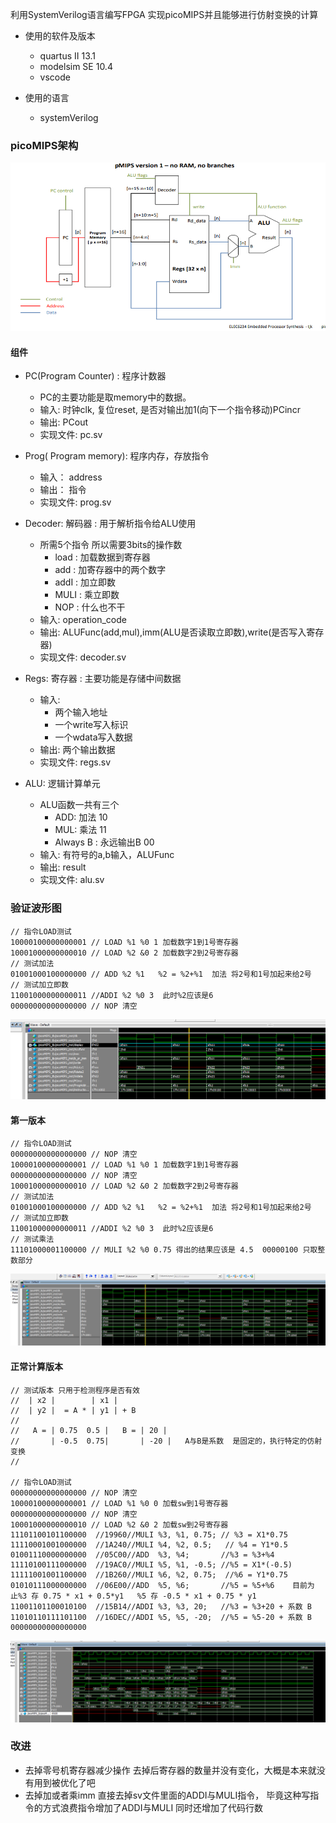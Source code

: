 利用SystemVerilog语言编写FPGA 实现picoMIPS并且能够进行仿射变换的计算
* 使用的软件及版本
  * quartus II 13.1
  * modelsim SE 10.4
  * vscode

* 使用的语言
  * systemVerilog

### picoMIPS架构

<img src="./img/picoMIPS_version_1.png" >

#### 组件
* PC(Program Counter) : 程序计数器
  * PC的主要功能是取memory中的数据。 
  * 输入: 时钟clk, 复位reset, 是否对输出加1(向下一个指令移动)PCincr
  * 输出: PCout
  * 实现文件: pc.sv

* Prog( Program memory): 程序内存，存放指令
  * 输入： address
  * 输出： 指令
  * 实现文件: prog.sv

* Decoder: 解码器 : 用于解析指令给ALU使用
  * 所需5个指令 所以需要3bits的操作数
    * load : 加载数据到寄存器
    * add : 加寄存器中的两个数字
    * addI : 加立即数
    * MULI : 乘立即数
    * NOP : 什么也不干
  * 输入: operation_code
  * 输出: ALUFunc(add,mul),imm(ALU是否读取立即数),write(是否写入寄存器)
  * 实现文件: decoder.sv

* Regs: 寄存器 : 主要功能是存储中间数据
    * 输入: 
      * 两个输入地址
      * 一个write写入标识
      * 一个wdata写入数据
    * 输出: 两个输出数据
    * 实现文件: regs.sv


* ALU: 逻辑计算单元
  * ALU函数一共有三个
    * ADD: 加法 10
    * MUL: 乘法 11
    * Always B : 永远输出B 00
  * 输入: 有符号的a,b输入，ALUFunc
  * 输出: result
  * 实现文件: alu.sv

### 验证波形图
```
// 指令LOAD测试
10000100000000001 // LOAD %1 %0 1 加载数字1到1号寄存器
10001000000000010 // LOAD %2 &0 2 加载数字2到2号寄存器
// 测试加法
01001000100000000 // ADD %2 %1   %2 = %2+%1  加法 将2号和1号加起来给2号
// 测试加立即数
11001000000000011 //ADDI %2 %0 3  此时%2应该是6
00000000000000000 // NOP 清空
```
<img src="./img/test_LOAD_ADD_ADDI.png" >

#### 第一版本
```
// 指令LOAD测试
00000000000000000 // NOP 清空
10000100000000001 // LOAD %1 %0 1 加载数字1到1号寄存器
00000000000000000 // NOP 清空
10001000000000010 // LOAD %2 &0 2 加载数字2到2号寄存器
// 测试加法
01001000100000000 // ADD %2 %1   %2 = %2+%1  加法 将2号和1号加起来给2号
// 测试加立即数
11001000000000011 //ADDI %2 %0 3  此时%2应该是6
// 测试乘法
11101000001100000 // MULI %2 %0 0.75 得出的结果应该是 4.5  00000100 只取整数部分
```
<img src="./img/picoMIPS_version_2.png" >

#### 正常计算版本
```
// 测试版本 只用于检测程序是否有效
//  | x2 |        | x1 |
//  | y2 |  = A * | y1 | + B
//   
//   A = | 0.75  0.5 |   B = | 20 |
//       | -0.5  0.75|       | -20 |   A与B是系数  是固定的，执行特定的仿射变换
// 

// 指令LOAD测试
00000000000000000 // NOP 清空
10000100000000001 // LOAD %1 %0 0 加载sw到1号寄存器
00000000000000000 // NOP 清空
10001000000000010 // LOAD %2 &0 2 加载sw到2号寄存器
11101100101100000  //19960//MULI %3, %1, 0.75; // %3 = X1*0.75
11110001001000000  //1A240//MULI %4, %2, 0.5;	// %4 = Y1*0.5	
01001110000000000  //05C00//ADD  %3, %4;       //%3 = %3+%4
11110100111000000  //19AC0//MULI %5, %1, -0.5; //%5 = X1*(-0.5)
11111001001100000  //1B260//MULI %6, %2, 0.75;	//%6 = Y1*0.75	
01010111000000000  //06E00//ADD  %5, %6;       //%5 = %5+%6    目前为止%3 存 0.75 * x1 + 0.5*y1   %5 存 -0.5 * x1 + 0.75 * y1
11001101100010100  //15B14//ADDI %3, %3, 20;   //%3 = %3+20 + 系数 B
11010110111101100  //16DEC//ADDI %5, %5, -20;  //%5 = %5-20 + 系数 B
00000000000000000

```

<img src="./img/picoMIPS_version_3.png" >



### 改进
* 去掉零号机寄存器减少操作   去掉后寄存器的数量并没有变化，大概是本来就没有用到被优化了吧
* 去掉加或者乘imm 直接去掉sv文件里面的ADDI与MULI指令， 毕竟这种写指令的方式浪费指令增加了ADDI与MULI 同时还增加了代码行数